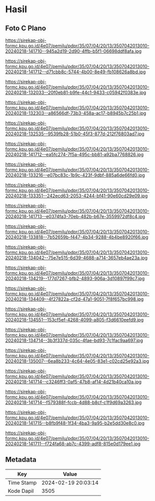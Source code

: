 # Hasil

## Foto C Plano

https://sirekap-obj-formc.kpu.go.id/4e07/pemilu/pdpr/35/07/04/20/13/3507042013010-20240218-141710--945a2d19-2d90-4ffb-b5f1-06698ddf8afa.jpg

https://sirekap-obj-formc.kpu.go.id/4e07/pemilu/pdpr/35/07/04/20/13/3507042013010-20240218-141712--d71cbb8c-5744-4b00-8e49-fb108626a8bd.jpg

https://sirekap-obj-formc.kpu.go.id/4e07/pemilu/pdpr/35/07/04/20/13/3507042013010-20240218-132033--20f0eb81-b9fe-44c1-9433-c05942f0383e.jpg

https://sirekap-obj-formc.kpu.go.id/4e07/pemilu/pdpr/35/07/04/20/13/3507042013010-20240218-132303--a86566df-73b3-458a-ac17-b8945b7c25b1.jpg

https://sirekap-obj-formc.kpu.go.id/4e07/pemilu/pdpr/35/07/04/20/13/3507042013010-20240218-132535--9539fb28-51b0-45f3-877d-212f76803ad7.jpg

https://sirekap-obj-formc.kpu.go.id/4e07/pemilu/pdpr/35/07/04/20/13/3507042013010-20240218-141712--ea5fc274-7f5a-495c-bb81-a92ba7768826.jpg

https://sirekap-obj-formc.kpu.go.id/4e07/pemilu/pdpr/35/07/04/20/13/3507042013010-20240218-133216--e07bc83c-1b9c-423f-9dbf-885a6de66fd0.jpg

https://sirekap-obj-formc.kpu.go.id/4e07/pemilu/pdpr/35/07/04/20/13/3507042013010-20240218-133351--242ecd63-2053-4244-bf41-90e60cd29e09.jpg

https://sirekap-obj-formc.kpu.go.id/4e07/pemilu/pdpr/35/07/04/20/13/3507042013010-20240218-141713--e0374fa3-70eb-482b-b67e-3559972df8c4.jpg

https://sirekap-obj-formc.kpu.go.id/4e07/pemilu/pdpr/35/07/04/20/13/3507042013010-20240218-133818--7b52659b-f447-4b34-9288-4b4be8920f66.jpg

https://sirekap-obj-formc.kpu.go.id/4e07/pemilu/pdpr/35/07/04/20/13/3507042013010-20240218-134042--75e7e515-6d39-4688-a714-3657eb4ae23a.jpg

https://sirekap-obj-formc.kpu.go.id/4e07/pemilu/pdpr/35/07/04/20/13/3507042013010-20240218-134219--177d7267-bfb2-4893-906a-3d10897f99c7.jpg

https://sirekap-obj-formc.kpu.go.id/4e07/pemilu/pdpr/35/07/04/20/13/3507042013010-20240218-134409--4f27822a-cf2d-47a1-9051-7f8f657bc998.jpg

https://sirekap-obj-formc.kpu.go.id/4e07/pemilu/pdpr/35/07/04/20/13/3507042013010-20240218-134551--153cf5ef-4268-4099-a805-f3d6610eefd9.jpg

https://sirekap-obj-formc.kpu.go.id/4e07/pemilu/pdpr/35/07/04/20/13/3507042013010-20240218-134714--3b3f337d-035c-4fae-bd93-7c1fac9aa697.jpg

https://sirekap-obj-formc.kpu.go.id/4e07/pemilu/pdpr/35/07/04/20/13/3507042013010-20240218-135007--6ea8b233-4c64-4e05-83e1-c02cd25e92a3.jpg

https://sirekap-obj-formc.kpu.go.id/4e07/pemilu/pdpr/35/07/04/20/13/3507042013010-20240218-141714--c3246ff3-0af5-47b8-af14-4d21b40ca10a.jpg

https://sirekap-obj-formc.kpu.go.id/4e07/pemilu/pdpr/35/07/04/20/13/3507042013010-20240218-141714--f579388f-fccb-4d88-b8cf-c1f9d69a3263.jpg

https://sirekap-obj-formc.kpu.go.id/4e07/pemilu/pdpr/35/07/04/20/13/3507042013010-20240218-141715--b8fb9f48-1f34-4ba3-9a95-b2e5dd30e8c0.jpg

https://sirekap-obj-formc.kpu.go.id/4e07/pemilu/pdpr/35/07/04/20/13/3507042013010-20240218-141711--f724fa68-ab7c-4399-adf8-815e0d179ee1.jpg


## Metadata

| Key        | Value               |
| ---------- | ------------------- |
| Time Stamp | 2024-02-19 20:03:14 |
| Kode Dapil | 3505                |



